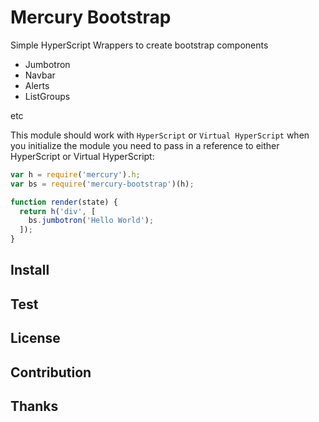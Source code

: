 # Mercury Bootstrap

Simple HyperScript Wrappers to create bootstrap components

* Jumbotron
* Navbar
* Alerts
* ListGroups

etc

This module should work with `HyperScript` or `Virtual HyperScript` 
when you initialize the module you need to pass in a reference
to either HyperScript or Virtual HyperScript:

``` js
var h = require('mercury').h;
var bs = require('mercury-bootstrap')(h);

function render(state) {
  return h('div', [
    bs.jumbotron('Hello World');
  ]);
}
```

## Install

## Test

## License

## Contribution

## Thanks




